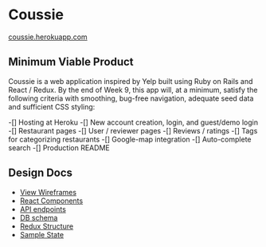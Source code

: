 # Coussie

[coussie.herokuapp.com][link]

[link]: coussie.herokuapp.com

## Minimum Viable Product

Coussie is a web application inspired by Yelp built using Ruby on Rails
and React / Redux. By the end of Week 9, this app will, at a minimum,
satisfy the following criteria with smoothing, bug-free navigation,
adequate seed data and sufficient CSS styling:

-[] Hosting at Heroku
-[] New account creation, login, and guest/demo login
-[] Restaurant pages
-[] User / reviewer pages
-[] Reviews / ratings
-[] Tags for categorizing restaurants
-[] Google-map integration
-[] Auto-complete search
-[] Production README

## Design Docs

* [View Wireframes][wireframes]
* [React Components][components]
* [API endpoints][endpoints]
* [DB schema][schema]
* [Redux Structure][structure]
* [Sample State][state]

[wireframes]: [/docs/wireframes/]
[components]: [/docs/react_components.md]
[endpoints]: [/docs/api_endpoints.md]
[schema]: [/docs/db_schema.md]
[structure]: [/docs/redux_structure.md]
[state]: [/docs/sample_state.md]
